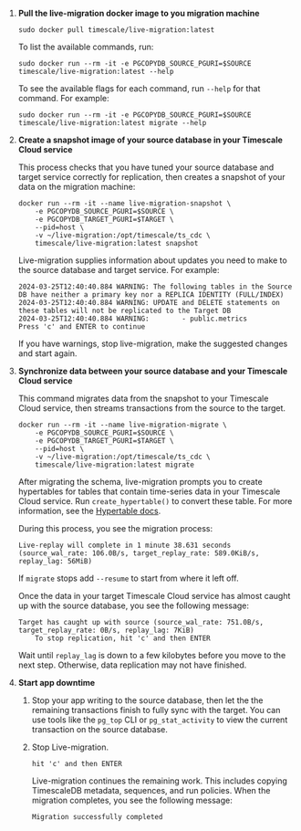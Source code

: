 1. **Pull the live-migration docker image to you migration machine**

   ```shell
   sudo docker pull timescale/live-migration:latest
   ```
   To list the available commands, run:
   ```shell
   sudo docker run --rm -it -e PGCOPYDB_SOURCE_PGURI=$SOURCE  timescale/live-migration:latest --help
   ```
   To see the available flags for each command, run `--help` for that command. For example:
   ```shell
   sudo docker run --rm -it -e PGCOPYDB_SOURCE_PGURI=$SOURCE  timescale/live-migration:latest migrate --help
   ```

   
1. **Create a snapshot image of your source database in your Timescale Cloud service**

   This process checks that you have tuned your source database and target service correctly for replication, 
   then creates a snapshot of your data on the migration machine:

   ```shell
   docker run --rm -it --name live-migration-snapshot \
       -e PGCOPYDB_SOURCE_PGURI=$SOURCE \
       -e PGCOPYDB_TARGET_PGURI=$TARGET \
       --pid=host \
       -v ~/live-migration:/opt/timescale/ts_cdc \
       timescale/live-migration:latest snapshot
   ```

   Live-migration supplies information about updates you need to make to the source database and target service. For example:   

   ```shell
   2024-03-25T12:40:40.884 WARNING: The following tables in the Source DB have neither a primary key nor a REPLICA IDENTITY (FULL/INDEX)
   2024-03-25T12:40:40.884 WARNING: UPDATE and DELETE statements on these tables will not be replicated to the Target DB
   2024-03-25T12:40:40.884 WARNING:        - public.metrics
   Press 'c' and ENTER to continue
   ```

   If you have warnings, stop live-migration, make the suggested changes and start again.

1. **Synchronize data between your source database and your Timescale Cloud service**

    This command migrates data from the snapshot to your Timescale Cloud service, then streams 
    transactions from the source to the target. 

   ```shell
   docker run --rm -it --name live-migration-migrate \
       -e PGCOPYDB_SOURCE_PGURI=$SOURCE \
       -e PGCOPYDB_TARGET_PGURI=$TARGET \
       --pid=host \
       -v ~/live-migration:/opt/timescale/ts_cdc \
       timescale/live-migration:latest migrate
   ```
 
   After migrating the schema, live-migration prompts you to create hypertables for tables that 
   contain time-series data in your Timescale Cloud service. Run `create_hypertable()` to convert these
   table. For more information, see the [Hypertable docs][Hypertable docs].   

   During this process, you see the migration process:

   ```shell
   Live-replay will complete in 1 minute 38.631 seconds (source_wal_rate: 106.0B/s, target_replay_rate: 589.0KiB/s, replay_lag: 56MiB)
   ```

   If `migrate` stops add `--resume` to start from where it left off. 

   Once the data in your target Timescale Cloud service has almost caught up with the source database, 
   you see the following message:

   ```shell
   Target has caught up with source (source_wal_rate: 751.0B/s, target_replay_rate: 0B/s, replay_lag: 7KiB)
       To stop replication, hit 'c' and then ENTER
   ```
   
   Wait until `replay_lag` is down to a few kilobytes before you move to the next step. Otherwise, data 
   replication may not have finished.

1. **Start app downtime**

   1. Stop your app writing to the source database, then let the the remaining transactions 
      finish to fully sync with the target. You can use tools like the `pg_top` CLI or 
      `pg_stat_activity` to view the current transaction on the source database. 

   1. Stop Live-migration. 
   
      ```shell
      hit 'c' and then ENTER
      ```

      Live-migration continues the remaining work. This includes copying
      TimescaleDB metadata, sequences, and run policies. When the migration completes,
      you see the following message:
   
      ```sh
      Migration successfully completed
      ```

[Hypertable docs]: /use-timescale/:currentVersion:/hypertables/
